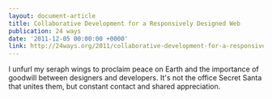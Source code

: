 ```yaml
---
layout: document-article
title: Collaborative Development for a Responsively Designed Web
publication: 24 ways
date: '2011-12-05 00:00:00 +0000'
link: http://24ways.org/2011/collaborative-development-for-a-responsively-designed-web
---
```

I unfurl my seraph wings to proclaim peace on Earth and the importance of goodwill between designers and developers. It's not the office Secret Santa that unites them, but constant contact and shared appreciation.